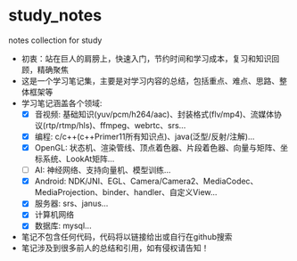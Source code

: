 # study_notes
notes collection for study  
* 初衷：站在巨人的肩膀上，快速入门，节约时间和学习成本，复习和知识回顾，精确聚焦  
* 这是一个学习笔记集，主要是对学习内容的总结，包括重点、难点、思路、整体框架等  
* 学习笔记涵盖各个领域:  
  * [x] 音视频: 基础知识(yuv/pcm/h264/aac)、封装格式(flv/mp4)、流媒体协议(rtp/rtmp/hls)、ffmpeg、webrtc、srs...  
  * [x] 编程: c/c++(c++Primer11所有知识点)、java(泛型/反射/注解)...   
  * [x] OpenGL: 状态机、渲染管线、顶点着色器、片段着色器、向量与矩阵、坐标系统、LookAt矩阵...  
  * [ ] AI: 神经网络、支持向量机、模型训练...  
  * [x] Android: NDK/JNI、EGL、Camera/Camera2、MediaCodec、MediaProjection、binder、handler、自定义View...  
  * [x] 服务器: srs、janus...  
  * [x] 计算机网络
  * [x] 数据库: mysql...
* 笔记不包含任何代码，代码将以链接给出或自行在github搜索  
* 笔记涉及到很多前人的总结和引用，如有侵权请告知！  
